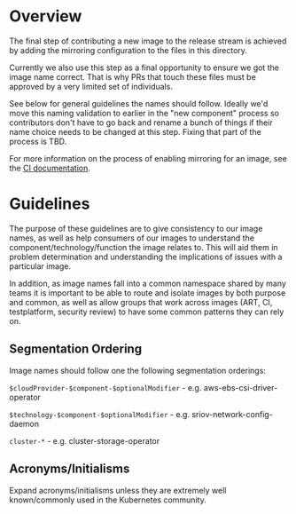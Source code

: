 # Overview

The final step of contributing a new image to the release stream is achieved by adding the mirroring
configuration to the files in this directory.

Currently we also use this step as a final opportunity to ensure we got the image name correct.  That
is why PRs that touch these files must be approved by a very limited set of individuals.

See below for general guidelines the names should follow.  Ideally we'd move this naming validation
to earlier in the "new component" process so contributors don't have to go back and rename a bunch
of things if their name choice needs to be changed at this step.  Fixing that part of the process
is TBD.

For more information on the process of enabling mirroring for an image, see the [CI documentation](https://docs.ci.openshift.org/docs/how-tos/mirroring-to-quay/#mirroring-images).

# Guidelines

The purpose of these guidelines are to give consistency to our image names, as well as help consumers
of our images to understand the component/technology/function the image relates to.  This will aid
them in problem determination and understanding the implications of issues with a particular image.

In addition, as image names fall into a common namespace shared by many teams it is important to be able
to route and isolate images by both purpose and common, as well as allow groups that work across images
(ART, CI, testplatform, security review) to have some common patterns they can rely on.

## Segmentation Ordering
Image names should follow one the following segmentation orderings:

`$cloudProvider-$component-$optionalModifier` - e.g. aws-ebs-csi-driver-operator


`$technology-$component-$optionalModifier` - e.g. sriov-network-config-daemon

`cluster-*` - e.g. cluster-storage-operator

## Acronyms/Initialisms

Expand acronyms/initialisms unless they are extremely well known/commonly used in the Kubernetes community.
